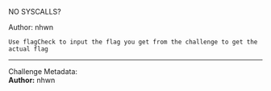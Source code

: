 NO SYSCALLS?

Author: nhwn

`Use flagCheck to input the flag you get from the challenge to get the actual flag`

---
Challenge Metadata:<br>
**Author:** nhwn
